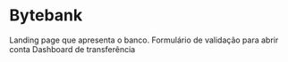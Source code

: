 # Bytebank
Landing page que apresenta o banco. 
Formulário de validação para abrir conta
Dashboard de transferência

